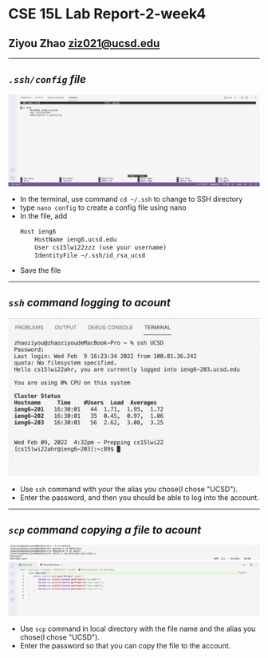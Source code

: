 __CSE 15L Lab Report-2-week4__
=========
## Ziyou Zhao ziz021@ucsd.edu

***
## _**`.ssh/config` file**_
![Image](https://github.com/Jameszzyyyyy/cse15l-lab-reports/blob/main/lab3/lab3-config.png?raw=true)

- In the terminal, use command `cd ~/.ssh` to change to SSH directory
- type `nano config` to create a config file using nano
- In the file, add 
    ```
    Host ieng6
        HostName ieng6.ucsd.edu
        User cs15lwi22zzz (use your username)
        IdentityFile ~/.ssh/id_rsa_ucsd
    ```
- Save the file

***
## _**`ssh` command logging to acount**_
![Image](https://github.com/Jameszzyyyyy/cse15l-lab-reports/blob/main/lab3/lab3-ssh.png?raw=true)

- Use `ssh` command with your the alias you chose(I chose "UCSD").
- Enter the password, and then you should be able to log into the account.

***
## _**`scp` command copying a file to acount**_
![Image](https://github.com/Jameszzyyyyy/cse15l-lab-reports/blob/main/lab3/lab3-scp.png?raw=true)
![Image](https://github.com/Jameszzyyyyy/cse15l-lab-reports/blob/main/lab3/lab3-WhereAmI.png?raw=true)

- Use `scp` command in local directory with the file name and the alias you chose(I chose "UCSD").
- Enter the password so that you can copy the file to the account.

